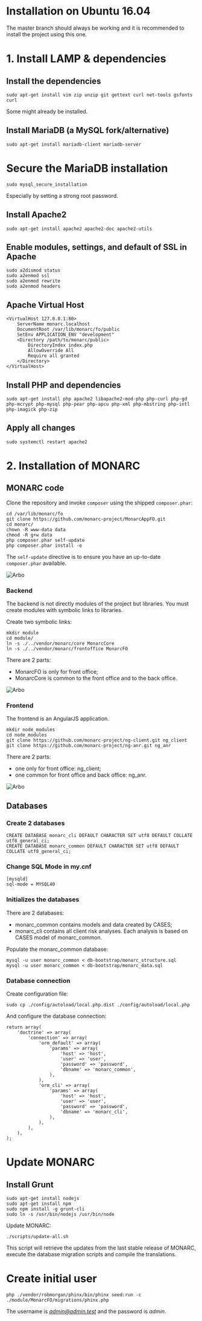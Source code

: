 Installation on Ubuntu 16.04
============================

The master branch should always be working and it is recommended to install the
project using this one.



# 1. Install LAMP & dependencies

## Install the dependencies

    sudo apt-get install vim zip unzip git gettext curl net-tools gsfonts curl

Some might already be installed.

## Install MariaDB (a MySQL fork/alternative)

    sudo apt-get install mariadb-client mariadb-server

# Secure the MariaDB installation

    sudo mysql_secure_installation

Especially by setting a strong root password.

## Install Apache2

    sudo apt-get install apache2 apache2-doc apache2-utils

## Enable modules, settings, and default of SSL in Apache

    sudo a2dismod status
    sudo a2enmod ssl
    sudo a2enmod rewrite
    sudo a2enmod headers

## Apache Virtual Host

    <VirtualHost 127.0.0.1:80>
        ServerName monarc.localhost
        DocumentRoot /var/lib/monarc/fo/public
        SetEnv APPLICATION_ENV "development"
        <Directory /path/to/monarc/public>
            DirectoryIndex index.php
            AllowOverride All
            Require all granted
        </Directory>
    </VirtualHost>


## Install PHP and dependencies

    sudo apt-get install php apache2 libapache2-mod-php php-curl php-gd php-mcrypt php-mysql php-pear php-apcu php-xml php-mbstring php-intl php-imagick php-zip

## Apply all changes

    sudo systemctl restart apache2



# 2. Installation of MONARC

## MONARC code

Clone the repository and invoke `composer` using the shipped `composer.phar`:

    cd /var/lib/monarc/fo
    git clone https://github.com/monarc-project/MonarcAppFO.git
    cd monarc/
    chown -R www-data data
    chmod -R g+w data
    php composer.phar self-update
    php composer.phar install -o

The `self-update` directive is to ensure you have an up-to-date `composer.phar`
available.

![Arbo](pictures/arbo1.png "Arbo")


### Backend

The backend is not directly modules of the project but libraries.
You must create modules with symbolic links to libraries.

Create two symbolic links:

    mkdir module
    cd module/
    ln -s ./../vendor/monarc/core MonarcCore
    ln -s ./../vendor/monarc/frontoffice MonarcFO

There are 2 parts:

* MonarcFO is only for front office;
* MonarcCore is common to the front office and to the back office.


![Arbo](pictures/arbo2.png "Arbo")


### Frontend

The frontend is an AngularJS application.

    mkdir node_modules
    cd node_modules
    git clone https://github.com/monarc-project/ng-client.git ng_client
    git clone https://github.com/monarc-project/ng-anr.git ng_anr

There are 2 parts:

* one only for front office: ng_client;
* one common for front office and back office: ng_anr.


![Arbo](pictures/arbo3.png "Arbo")


## Databases

### Create 2 databases

    CREATE DATABASE monarc_cli DEFAULT CHARACTER SET utf8 DEFAULT COLLATE utf8_general_ci;
    CREATE DATABASE monarc_common DEFAULT CHARACTER SET utf8 DEFAULT COLLATE utf8_general_ci;

### Change SQL Mode in my.cnf

    [mysqld]
    sql-mode = MYSQL40

### Initializes the databases

There are 2 databases:

* monarc_common contains models and data created by CASES;
* monarc_cli contains all client risk analyses. Each analysis is based on CASES
  model of monarc_common.

Populate the monarc_common database:

    mysql -u user monarc_common < db-bootstrap/monarc_structure.sql
    mysql -u user monarc_common < db-bootstrap/monarc_data.sql


### Database connection


Create configuration file:

    sudo cp ./config/autoload/local.php.dist ./config/autoload/local.php

And configure the database connection:

    return array(
        'doctrine' => array(
            'connection' => array(
                'orm_default' => array(
                    'params' => array(
                        'host' => 'host',
                        'user' => 'user',
                        'password' => 'password',
                        'dbname' => 'monarc_common',
                    ),
                ),
                'orm_cli' => array(
                    'params' => array(
                        'host' => 'host',
                        'user' => 'user',
                        'password' => 'password',
                        'dbname' => 'monarc_cli',
                    ),
                ),
            ),
        ),
    );



# Update MONARC

## Install Grunt

    sudo apt-get install nodejs
    sudo apt-get install npm
    sudo npm install -g grunt-cli
    sudo ln -s /usr/bin/nodejs /usr/bin/node


Update MONARC:

    ./scripts/update-all.sh

This script will retrieve the updates from the last stable release of MONARC,
execute the database migration scripts and compile the translations.


# Create initial user

    php ./vendor/robmorgan/phinx/bin/phinx seed:run -c ./module/MonarcFO/migrations/phinx.php


The username is *admin@admin.test* and the password is *admin*.

